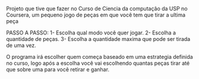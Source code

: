 Projeto que tive que fazer no Curso de Ciencia da computação da USP no Coursera, um pequeno jogo de peças em que você tem que tirar a ultima peça

PASSO A PASSO:
1- Escolha qual modo você quer jogar.
2- Escolha a quantidade de peças.
3- Escolha a quantidade maxima que pode ser tirada de uma vez.

O programa irá escolher quem começa baseado em uma estrategia definida no curso, logo após a escolha você vai escolhendo quantas peças tirar até que sobre uma para você retirar e ganhar.
